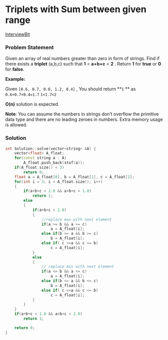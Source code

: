# Triplets with Sum between given range

[InterviewBit](https://www.interviewbit.com/problems/triplets-with-sum-between-given-range/)

### Problem Statement

Given an array of real numbers greater than zero in form of strings. Find if there exists a **triplet** (a,b,c) such that **1** < **a+b+c** < **2** . Return **1** for **true** or **0** for **false**.

**Example:**

Given `[0.6, 0.7, 0.8, 1.2, 0.4]` , You should return **`1` ** as `0.6+0.7+0.4=1.7`  `1<1.7<2`

**O(n)** solution is expected.

**Note**: You can assume the numbers in strings don’t overflow the primitive data type and there are no leading zeroes in numbers. Extra memory usage is allowed.

### Solution

```cpp
int Solution::solve(vector<string> &A) {
    vector<float> A_float;
    for(const string a : A)
        A_float.push_back(stof(a));
    if(A_float.size() < 3)
        return 0;
    float a = A_float[0], b = A_float[1], c = A_float[2];
    for(int i = 3; i < A_float.size(); i++)
    {
        if(a+b+c < 2.0 && a+b+c > 1.0)
            return 1;
        else
        {
            if(a+b+c > 2.0)
            {
                //replace max with next element
                if(a >= b && a >= c)
                    a = A_float[i];
                else if(b >= a && b >= c)
                    b = A_float[i];
                else if( c >=a && c >= b)
                    c = A_float[i];
            }
            else
            {
                // replace min with next element
                if(a <= b && a <= c)
                    a = A_float[i];
                else if(b <= a && b <= c)
                    b = A_float[i];
                else if( c <=a && c <= b)
                    c = A_float[i];
            }
        }
    }
    if(a+b+c > 1.0 && a+b+c < 2.0)
        return 1;

    return 0;
}
```
